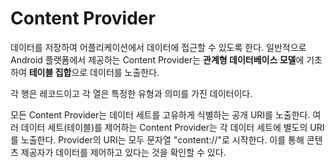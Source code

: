 # Content Provider

데이터를 저장하여 어플리케이션에서 데이터에 접근할 수 있도록 한다. 일반적으로 Android 플랫폼에서 제공하는 Content Provider는 **관계형 데이터베이스 모델**에 기초하여 **테이블 집합**으로 데이터를 노출한다.  

각 행은 레코드이고 각 열은 특정한 유형과 의미를 가진 데이터이다.  

모든 Content Provider는 데이터 세트를 고유하게 식별하는 공개 URI를 노출한다. 여러 데이터 세트(테이블)를 제어하는 Content Provider는 각 데이터 세트에 별도의 URI를 노출한다. Provider의 URI는 모두 문자열 "content://"로 시작한다. 이를 통해 콘텐츠 제공자가 데이터를 제어하고 있다는 것을 확인할 수 있다.